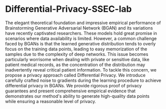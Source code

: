 # Differential-Privacy-SSEC-lab
The elegant theoretical foundation and impressive empirical performance of Brainstorming Generative Adversarial Network (BGAN) and its variations have recently captivated researchers. These models hold great promise in scenarios where data availability is limited. However, a common challenge faced by BGANs is that the learned generative distribution tends to overly focus on the training data points, leading to easy memorization of the samples due to the complexity of deep networks. This issue becomes particularly worrisome when dealing with private or sensitive data, like patient medical records, as the concentration of the distribution may inadvertently reveal critical patient information. To tackle this concern, we propose a privacy approach called Differential Privacy. We introduce carefully crafted noise to gradients during the learning procedure to achieve differential privacy in BGANs. We provide rigorous proof of privacy guarantees and present comprehensive empirical evidence that demonstrates our method's ability to generate high-quality data points while ensuring a reasonable level of privacy.
